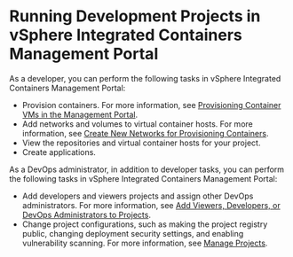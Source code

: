 # Running Development Projects in vSphere Integrated Containers Management Portal #

As a developer, you can perform the following tasks in vSphere Integrated Containers Management Portal:

- Provision containers. For more information, see [Provisioning Container VMs in the Management Portal](provision_containers_portal.html).
- Add networks and volumes to virtual container hosts. For more information, see [Create New Networks for Provisioning Containers](create_network.html).
- View the repositories and virtual container hosts for your project.
- Create applications.

As a DevOps administrator, in addition to developer tasks, you can perform the following tasks in vSphere Integrated Containers Management Portal:

- Add developers and viewers projects and assign other DevOps administrators. For more information, see [Add Viewers, Developers, or DevOps Administrators to Projects](../vic_cloud_admin/add_users.html).
- Change project configurations, such as making the project registry public, changing deployment security settings, and enabling vulnerability scanning. For more information, see [Manage Projects](../vic_cloud_admin/manage_projects.html).

